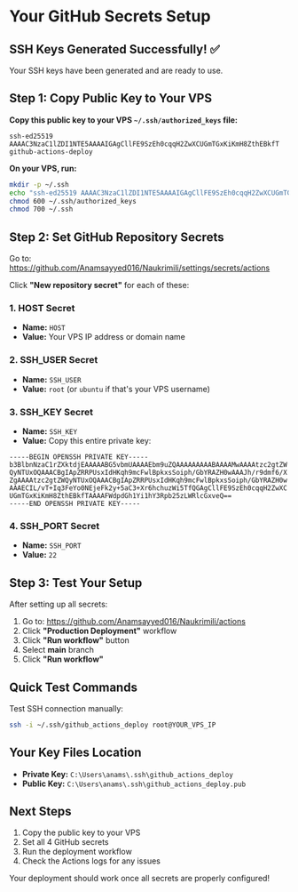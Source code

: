 # Your GitHub Secrets Setup

## SSH Keys Generated Successfully! ✅

Your SSH keys have been generated and are ready to use.

## Step 1: Copy Public Key to Your VPS

**Copy this public key to your VPS `~/.ssh/authorized_keys` file:**

```
ssh-ed25519 AAAAC3NzaC1lZDI1NTE5AAAAIGAgCllFE9SzEh0cqqH2ZwXCUGmTGxKiKmH8ZthEBkfT github-actions-deploy
```

**On your VPS, run:**
```bash
mkdir -p ~/.ssh
echo "ssh-ed25519 AAAAC3NzaC1lZDI1NTE5AAAAIGAgCllFE9SzEh0cqqH2ZwXCUGmTGxKiKmH8ZthEBkfT github-actions-deploy" >> ~/.ssh/authorized_keys
chmod 600 ~/.ssh/authorized_keys
chmod 700 ~/.ssh
```

## Step 2: Set GitHub Repository Secrets

Go to: https://github.com/Anamsayyed016/Naukrimili/settings/secrets/actions

Click **"New repository secret"** for each of these:

### 1. HOST Secret
- **Name:** `HOST`
- **Value:** Your VPS IP address or domain name

### 2. SSH_USER Secret
- **Name:** `SSH_USER`
- **Value:** `root` (or `ubuntu` if that's your VPS username)

### 3. SSH_KEY Secret
- **Name:** `SSH_KEY`
- **Value:** Copy this entire private key:
```
-----BEGIN OPENSSH PRIVATE KEY-----
b3BlbnNzaC1rZXktdjEAAAAABG5vbmUAAAAEbm9uZQAAAAAAAAABAAAAMwAAAAtzc2gtZW
QyNTUxOQAAACBgIApZRRPUsxIdHKqh9mcFwlBpkxsSoiph/GbYRAZH0wAAAJh/r9dmf6/X
ZgAAAAtzc2gtZWQyNTUxOQAAACBgIApZRRPUsxIdHKqh9mcFwlBpkxsSoiph/GbYRAZH0w
AAAECIL/vT+Iq3FeYo0NEjeFk2y+5aC3+Xr6hchuzWi5TfQGAgCllFE9SzEh0cqqH2ZwXC
UGmTGxKiKmH8ZthEBkfTAAAAFWdpdGh1Yi1hY3Rpb25zLWRlcGxveQ==
-----END OPENSSH PRIVATE KEY-----
```

### 4. SSH_PORT Secret
- **Name:** `SSH_PORT`
- **Value:** `22`

## Step 3: Test Your Setup

After setting up all secrets:

1. Go to: https://github.com/Anamsayyed016/Naukrimili/actions
2. Click **"Production Deployment"** workflow
3. Click **"Run workflow"** button
4. Select **main** branch
5. Click **"Run workflow"**

## Quick Test Commands

Test SSH connection manually:
```bash
ssh -i ~/.ssh/github_actions_deploy root@YOUR_VPS_IP
```

## Your Key Files Location
- **Private Key:** `C:\Users\anams\.ssh\github_actions_deploy`
- **Public Key:** `C:\Users\anams\.ssh\github_actions_deploy.pub`

## Next Steps
1. Copy the public key to your VPS
2. Set all 4 GitHub secrets
3. Run the deployment workflow
4. Check the Actions logs for any issues

Your deployment should work once all secrets are properly configured!
